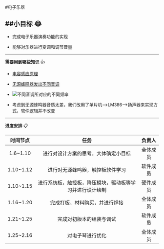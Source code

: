 #电子乐器

##小目标 :joy:
---
- 完成电子乐器演奏功能的实现

- 能够对乐器进行变调和调节音量
---
**需要用到哪些知识** :+1:
- [电容感应原理](https://www.bilibili.com/video/BV1JT411W7yK/?spm_id_from=333.337.search-card.all.click&vd_source=66d46cac70b159a46fcaf83b186b2c78)

- [无源蜂鸣器发出不同音调](https://blog.csdn.net/Coin_Collecter/article/details/134907957?sharetype=blog&shareId=134907957&sharerefer=APP&sharesource=2401_87972226&sharefrom=link)

- ![不同音调所对应的不同频率](https://github.com/user-attachments/assets/0d435d3e-dcca-4e48-a0b1-13bdeb7f830f)

- 考虑到无源蜂鸣器音质太差，我们改用了单片机-->LM386-->扬声器来实现方式，软件逻辑并不改变
---
**进度安排** :clipboard:

|时间节点|任务|负责人|
|:-------:|:---------------------------------------------------:|:-----:|
|1.6~1.10|进行对设计方案的思考，大体确定小目标|全体成员|
|1.10~1.12|进行对无源蜂鸣器，触控板软件学习|软件成员|
|1.10~1.15|进行系统板，触控板，降压模块，驱动板等学习并进行设计绘制|硬件成员|
|1.16~1.20|完成打板，材料购买，并进行焊接|全体成员|
|1.21~1.25|完成对初版本的组装与调试|软件成员|
|1.25~2.16|对电子琴进行优化|全体成员|

